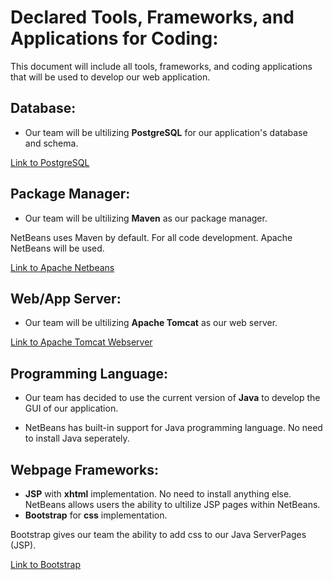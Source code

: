 # Declared Tools, Frameworks, and Applications for Coding:
This document will include all tools, frameworks, and coding applications that will be used to develop our web application. 

## Database: 

- Our team will be ultilizing **PostgreSQL** for our application's database and schema.

[Link to PostgreSQL](https://www.postgresql.org/about/)

## Package Manager: 

- Our team will be ultilizing **Maven** as our package manager. 

NetBeans uses Maven by default. For all code development. Apache NetBeans will be used. 

[Link to Apache Netbeans](https://netbeans.apache.org)

## Web/App Server: 

- Our team will be ultilizing **Apache Tomcat** as our web server.

[Link to Apache Tomcat Webserver](https://tomcat.apache.org)

## Programming Language:

- Our team has decided to use the current version of **Java** to develop the GUI of our application. 

- NetBeans has built-in support for Java programming language. No need to install Java seperately. 

## Webpage Frameworks:
- **JSP** with **xhtml** implementation. No need to install anything else. NetBeans allows users the ability to ultilize JSP pages within NetBeans.
- **Bootstrap** for **css** implementation.

Bootstrap gives our team the ability to add css to our Java ServerPages (JSP).

[Link to Bootstrap](https://getbootstrap.com)